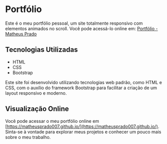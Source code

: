 # Portfólio

Este é o meu portfólio pessoal, um site totalmente responsivo com elementos animados no scroll. Você pode acessá-lo online em: [Portfólio - Matheus Prado](https://matheusprado007.github.io/)

## Tecnologias Utilizadas

- HTML
- CSS
- Bootstrap

Este site foi desenvolvido utilizando tecnologias web padrão, como HTML e CSS, com o auxílio do framework Bootstrap para facilitar a criação de um layout responsivo e moderno. 

## Visualização Online

Você pode acessar o meu portfólio online em [https://matheusprado007.github.io/](https://matheusprado007.github.io/). Sinta-se à vontade para explorar meus projetos e conhecer um pouco mais sobre o meu trabalho.

